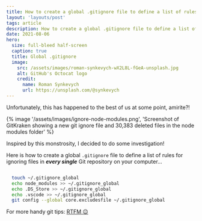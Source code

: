 ```yaml
---
title: How to create a global .gitignore file to define a list of rules for ignoring files in every single Git repository on your computer
layout: 'layouts/post'
tags: article
description: How to create a global .gitignore file to define a list of rules for ignoring files in every single Git repository on your computer
date: 2021-08-06
hero:
  size: full-bleed half-screen
  caption: true
  title: Global .gitignore
  image:
    src: /assets/images/roman-synkevych-wX2L8L-fGeA-unsplash.jpg
    alt: GitHub's Octocat logo
    credit:
      name: Roman Synkevych
      url: https://unsplash.com/@synkevych
---
```


Unfortunately, this has happened to the best of us at some point, amirite?!

{% image '/assets/images/ignore-node-modules.png', 'Screenshot of GitKraken showing a new git ignore file and 30,383 deleted files in the node modules folder' %}

Inspired by this monstrosity, I decided to do some investigation!

Here is how to create a global `.gitignore` file to define a list of rules for ignoring files in _**every single**_ Git repository on your computer…

```bash

  touch ~/.gitignore_global
  echo node_modules >> ~/.gitignore_global
  echo .DS_Store >> ~/.gitignore_global
  echo .vscode >> ~/.gitignore_global
  git config --global core.excludesfile ~/.gitignore_global

```

For more handy git tips: [RTFM 😉](https://docs.github.com/en/get-started/getting-started-with-git/ignoring-files#configuring-ignored-files-for-all-repositories-on-your-computer)
